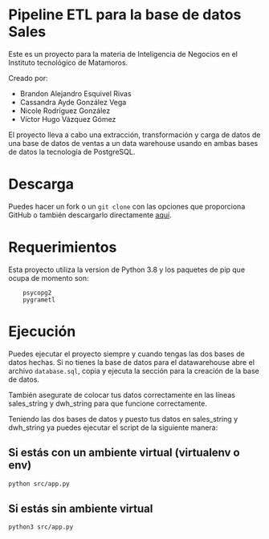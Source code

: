 # Pipeline ETL para la base de datos Sales

Este es un proyecto para la materia de Inteligencia de Negocios en el Instituto tecnológico de Matamoros.   

Creado por:
- Brandon Alejandro Esquivel Rivas
- Cassandra Ayde González Vega
- Nicole Rodríguez González
- Víctor Hugo Vázquez Gómez

El proyecto lleva a cabo una extracción, transformación y carga de datos de una base de datos de ventas a un data warehouse usando en ambas bases de datos la tecnología de PostgreSQL.

# Descarga

Puedes hacer un fork o un `git clone` con las opciones que proporciona GitHub o también descargarlo directamente [aquí](https://github.com/VHugoBarnes/proyecto-etl/releases/tag/v2.1).

# Requerimientos

Esta proyecto utiliza la version de Python 3.8 y los paquetes de pip que ocupa de momento son:   

```
    psycopg2
    pygrametl
```

# Ejecución

Puedes ejecutar el proyecto siempre y cuando tengas las dos bases de datos hechas. Si no tienes la base de datos para el datawarehouse abre el archivo `database.sql`, copia y ejecuta la sección para la creación de la base de datos.   

También asegurate de colocar tus datos correctamente en las líneas sales_string y dwh_string para que funcione correctamente.

Teniendo las dos bases de datos y puesto tus datos en sales_string y dwh_string ya puedes ejecutar el script de la siguiente manera:   

## Si estás con un ambiente virtual (virtualenv o env)

```bash
python src/app.py
```

## Si estás sin ambiente virtual

```bash
python3 src/app.py
```
